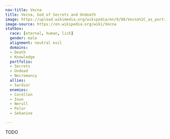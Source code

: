 ```yaml
---
nav-title: Vecna
title: Vecna, God of Secrets and Undeath
image: https://upload.wikimedia.org/wikipedia/en/9/98/Vecna%2C_as_portrayed_in_3rd_Edition.jpg
image-source: https://en.wikipedia.org/wiki/Vecna
statbox:
  race: [eternal, human, lich]
  gender: male
  alignment: neutral evil
  domains:
  - Death
  - Knowledge
  portfolio:
  - Secrets
  - Undead
  - Necromancy
  allies:
  - Sardior
  enemies:
  - Corellon
  - Ioun
  - Nerull
  - Pelor
  - Sehanine

---
```


TODO

